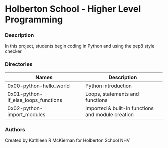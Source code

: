 # Holberton School - Higher Level Programming

### Description
In this project, students begin coding in Python and using the pep8 style checker.

### Directories
Names | Description
------|-----------------------
0x00-python-hello_world | Python introduction
0x01-python-if_else_loops_functions | Loops, statements and functions
0x02-python-import_modules | Imported & built-in functions and module creation

### Authors
Created by Kathleen R McKiernan for Holberton School NHV